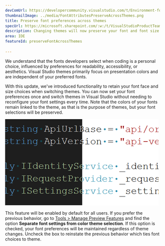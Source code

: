 ```yaml
---
devComUrl: https://developercommunity.visualstudio.com/t/Environment-font-and-font-size-is-associ/10143502?q=font+theme&fTime=allTime
thumbnailImage: ../media/FontAttributesPreserveAcrossThemes.png
title: Preserve font preferences across themes
specUrl: https://microsoft.sharepoint.com/:w:/t/VisualStudioProductTeam/EdXTo_GWzBpIrDv7ZyGrhKcB3arasI3DbQjrMXGs8StHtQ?e=8sPGnd
description: Changing themes will now preserve your font and font size preferences.
area: IDE
featureId: preserveFontAcrossThemes

---
```



We understand that the fonts developers select when coding is a personal choice, influenced by preferences for readability, accessibility, or aesthetics. Visual Studio themes primarily focus on presentation colors and are independent of your preferred fonts.

With this update, we've introduced functionality to retain your font face and size choices when switching themes. You can now set your font preferences once and switch themes in Visual Studio without needing to reconfigure your font settings every time. Note that the colors of your fonts remain linked to the theme, as that is the purpose of themes, but your font selections will be preserved.

![The Visual Studio editor showing the same piece of code using the same font, but half of the code is in dark theme and half in light.](../media/FontAttributesPreserveAcrossThemes.png)

This feature will be enabled by default for all users. If you prefer the previous behavior, go to [Tools > Manage Preview Features](vscmd://Tools.ManagePreviewFeatures) and find the option **Separate font settings from color theme selection**. If this option is checked, your font preferences will be maintained regardless of theme changes. Uncheck the box to reinstate the previous behavior which ties font choices to theme.
